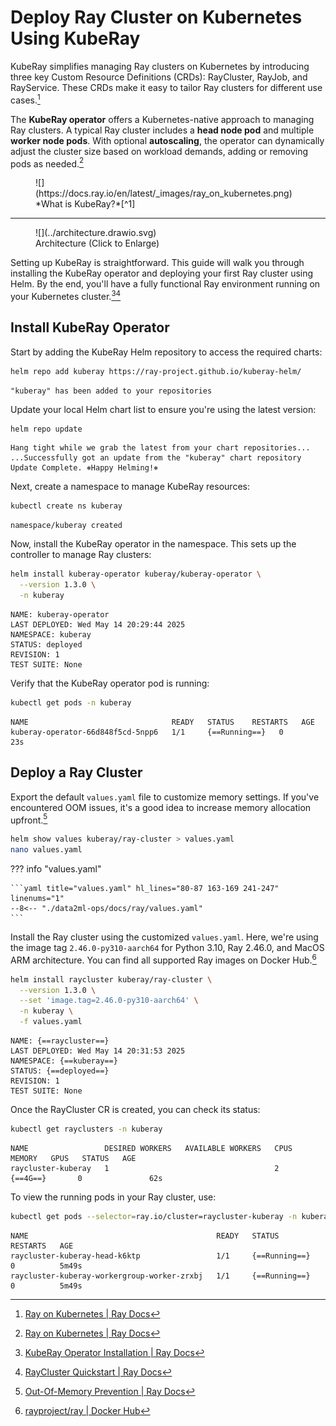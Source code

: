 # Deploy Ray Cluster on Kubernetes Using KubeRay

KubeRay simplifies managing Ray clusters on Kubernetes by introducing three key Custom Resource Definitions (CRDs): RayCluster, RayJob, and RayService. These CRDs make it easy to tailor Ray clusters for different use cases.[^1]

The **KubeRay operator** offers a Kubernetes-native approach to managing Ray clusters. A typical Ray cluster includes a **head node pod** and multiple **worker node pods**. With optional **autoscaling**, the operator can dynamically adjust the cluster size based on workload demands, adding or removing pods as needed.[^1]

<figure markdown="span">
  ![](https://docs.ray.io/en/latest/_images/ray_on_kubernetes.png)
  *What is KubeRay?*[^1]
</figure>

---

<figure markdown="span">
    ![](../architecture.drawio.svg)
  <figcaption>Architecture (Click to Enlarge)</figcaption>
</figure>

Setting up KubeRay is straightforward. This guide will walk you through installing the KubeRay operator and deploying your first Ray cluster using Helm. By the end, you'll have a fully functional Ray environment running on your Kubernetes cluster.[^2][^3]

## Install KubeRay Operator

Start by adding the KubeRay Helm repository to access the required charts:

```bash
helm repo add kuberay https://ray-project.github.io/kuberay-helm/
```

```
"kuberay" has been added to your repositories
```

Update your local Helm chart list to ensure you're using the latest version:

```bash
helm repo update
```

```
Hang tight while we grab the latest from your chart repositories...
...Successfully got an update from the "kuberay" chart repository
Update Complete. ⎈Happy Helming!⎈
```

Next, create a namespace to manage KubeRay resources:

```bash
kubectl create ns kuberay
```

```
namespace/kuberay created
```

Now, install the KubeRay operator in the namespace. This sets up the controller to manage Ray clusters:

```bash
helm install kuberay-operator kuberay/kuberay-operator \
  --version 1.3.0 \
  -n kuberay
```

```
NAME: kuberay-operator
LAST DEPLOYED: Wed May 14 20:29:44 2025
NAMESPACE: kuberay
STATUS: deployed
REVISION: 1
TEST SUITE: None
```

Verify that the KubeRay operator pod is running:

```bash
kubectl get pods -n kuberay
```

```
NAME                                READY   STATUS    RESTARTS   AGE
kuberay-operator-66d848f5cd-5npp6   1/1     {==Running==}   0          23s
```

## Deploy a Ray Cluster

Export the default `values.yaml` file to customize memory settings. If you've encountered OOM issues, it's a good idea to increase memory allocation upfront.[^4]

```bash
helm show values kuberay/ray-cluster > values.yaml
nano values.yaml
```

??? info "values.yaml"

    ```yaml title="values.yaml" hl_lines="80-87 163-169 241-247" linenums="1"
    --8<-- "./data2ml-ops/docs/ray/values.yaml"
    ```

Install the Ray cluster using the customized `values.yaml`. Here, we're using the image tag `2.46.0-py310-aarch64` for Python 3.10, Ray 2.46.0, and MacOS ARM architecture. You can find all supported Ray images on Docker Hub.[^5]

```bash
helm install raycluster kuberay/ray-cluster \
  --version 1.3.0 \
  --set 'image.tag=2.46.0-py310-aarch64' \
  -n kuberay \
  -f values.yaml
```

```
NAME: {==raycluster==}
LAST DEPLOYED: Wed May 14 20:31:53 2025
NAMESPACE: {==kuberay==}
STATUS: {==deployed==}
REVISION: 1
TEST SUITE: None
```

Once the RayCluster CR is created, you can check its status:

```bash
kubectl get rayclusters -n kuberay
```

```
NAME                 DESIRED WORKERS   AVAILABLE WORKERS   CPUS   MEMORY   GPUS   STATUS   AGE
raycluster-kuberay   1                                     2      {==4G==}       0               62s
```

To view the running pods in your Ray cluster, use:

```bash
kubectl get pods --selector=ray.io/cluster=raycluster-kuberay -n kuberay
```

```
NAME                                          READY   STATUS    RESTARTS   AGE
raycluster-kuberay-head-k6ktp                 1/1     {==Running==}   0          5m49s
raycluster-kuberay-workergroup-worker-zrxbj   1/1     {==Running==}   0          5m49s
```

[^1]: [Ray on Kubernetes | Ray Docs](https://docs.ray.io/en/latest/cluster/kubernetes/index.html)
[^2]: [KubeRay Operator Installation | Ray Docs](https://docs.ray.io/en/latest/cluster/kubernetes/getting-started/kuberay-operator-installation.html)
[^3]: [RayCluster Quickstart | Ray Docs](https://docs.ray.io/en/latest/cluster/kubernetes/getting-started/raycluster-quick-start.html)
[^4]: [Out-Of-Memory Prevention | Ray Docs](https://docs.ray.io/en/latest/ray-core/scheduling/ray-oom-prevention.html)
[^5]: [rayproject/ray | Docker Hub](https://hub.docker.com/r/rayproject/ray/tags)
